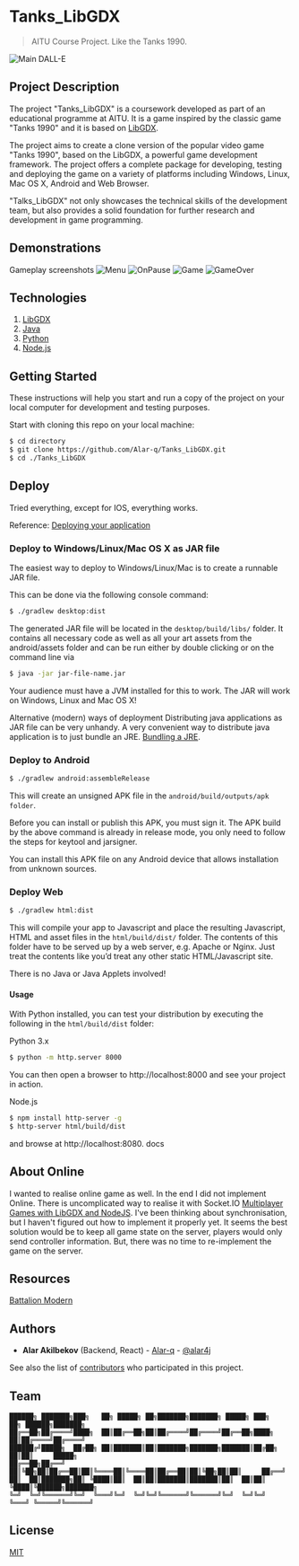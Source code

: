 # Tanks_LibGDX
> AITU Course Project. 
> Like the Tanks 1990.

![Main DALL-E](https://github.com/Alar-q/Tanks_LibGDX/blob/main/presentation/Picture6.png)

## Project Description

The project "Tanks_LibGDX" is a coursework
developed as part of an educational programme at AITU.
It is a game inspired by the classic
game "Tanks 1990" and it is based on [LibGDX](https://libgdx.com/wiki/).

The project aims to create a clone version of the popular
video game "Tanks 1990", based on the LibGDX, a powerful game
development framework. The project offers a complete package for developing,
testing and deploying the game on a variety of platforms
including Windows, Linux, Mac OS X, Android and Web Browser.

"Talks_LibGDX" not only showcases the technical skills of the development team,
but also provides a solid foundation for further research and development in game programming.


## Demonstrations
Gameplay screenshots
![Menu](https://github.com/Alar-q/Tanks_LibGDX/blob/main/presentation/Picture1.png)
![OnPause](https://github.com/Alar-q/Tanks_LibGDX/blob/main/presentation/Picture2.png)
![Game](https://github.com/Alar-q/Tanks_LibGDX/blob/main/presentation/Picture3.png)
![GameOver](https://github.com/Alar-q/Tanks_LibGDX/blob/main/presentation/Picture4.png)


## Technologies

1. [LibGDX](https://libgdx.com/wiki/ "LibGDX")
2. [Java](https://www.oracle.com/cis/java/ "Java")
3. [Python](https://www.python.org/downloads/ "Python")
4. [Node.js](https://nodejs.org/en/ "Node.js")


## Getting Started

These instructions will help you start and run a copy of the project 
on your local computer for development and testing purposes.

Start with cloning this repo on your local machine:
```sh
$ cd directory
$ git clone https://github.com/Alar-q/Tanks_LibGDX.git
$ cd ./Tanks_LibGDX
```

## Deploy

Tried everything, except for IOS, everything works.

Reference: [Deploying your application](https://libgdx.com/wiki/deployment/deploying-your-application)

### Deploy to Windows/Linux/Mac OS X as JAR file

The easiest way to deploy to Windows/Linux/Mac is to create a runnable JAR file. 

This can be done via the following console command:
```sh
$ ./gradlew desktop:dist
```

The generated JAR file will be located in the `desktop/build/libs/` folder. 
It contains all necessary code as well as all your art assets from the android/assets folder 
and can be run either by double clicking or on the command line via 
```sh
$ java -jar jar-file-name.jar
```
Your audience must have a JVM installed for this to work. 
The JAR will work on Windows, Linux and Mac OS X!

Alternative (modern) ways of deployment
Distributing java applications as JAR file can be very unhandy.
A very convenient way to distribute java application is to just bundle an JRE. [Bundling a JRE](https://libgdx.com/wiki/deployment/bundling-a-jre).


### Deploy to Android

```sh
$ ./gradlew android:assembleRelease
```

This will create an unsigned APK file in the `android/build/outputs/apk folder`.

Before you can install or publish this APK, you must sign it. 
The APK build by the above command is already in release mode, 
you only need to follow the steps for keytool and jarsigner. 

You can install this APK file on any Android device that allows installation from unknown sources.


### Deploy Web

```sh
$ ./gradlew html:dist
```
This will compile your app to Javascript and place the resulting 
Javascript, HTML and asset files in the `html/build/dist/` folder. 
The contents of this folder have to be served up by a web server, e.g. Apache or Nginx. 
Just treat the contents like you’d treat any other static HTML/Javascript site. 

There is no Java or Java Applets involved!

#### Usage

With Python installed, you can test your distribution 
by executing the following in the `html/build/dist` folder:

Python 3.x
```sh
$ python -m http.server 8000
```
You can then open a browser to http://localhost:8000 and see your project in action.

Node.js 
```sh
$ npm install http-server -g 
$ http-server html/build/dist 
```
and browse at http://localhost:8080. docs


## About Online

I wanted to realise online game as well.
In the end I did not implement Online.
There is uncomplicated way to realise it with Socket.IO
[Multiplayer Games with LibGDX and NodeJS](https://www.youtube.com/watch?v=uIPAaDslhPM&list=RDCMUCO9JvZ75Usyzgd1puurLF6A&start_radio=1&rv=uIPAaDslhPM&t=1).
I've been thinking about synchronisation, but I haven't figured out how to implement it properly yet.
It seems the best solution would be to keep all game state on the server,
players would only send controller information. But, there was no time to re-implement the game on the server.


## Resources
[Battalion Modern](https://www.spriters-resource.com/pc_computer/battalionmodern/)


## Authors

* **Alar Akilbekov** (Backend, React) - [Alar-q](https://github.com/alar-q) - [@alar4j](https://t.me/alar4j)

See also the list of [contributors](https://github.com/Alar-q/Tanks_LibGDX/graphs/contributors) who participated in this project.

## Team
```
██████╗ ███████╗███╗   ██╗ █████╗ ██╗███████╗███████╗ █████╗ ███╗   ██╗ ██████╗███████╗   
██╔══██╗██╔════╝████╗  ██║██╔══██╗██║██╔════╝██╔════╝██╔══██╗████╗  ██║██╔════╝██╔════╝    
██████╔╝█████╗  ██╔██╗ ██║███████║██║███████╗███████╗███████║██╔██╗ ██║██║     █████╗    
██╔══██╗██╔══╝  ██║╚██╗██║██╔══██║██║╚════██║╚════██║██╔══██║██║╚██╗██║██║     ██╔══╝    
██║  ██║███████╗██║ ╚████║██║  ██║██║███████║███████║██║  ██║██║ ╚████║╚██████╗███████╗     
╚═╝  ╚═╝╚══════╝╚═╝  ╚═══╝╚═╝  ╚═╝╚═╝╚══════╝╚══════╝╚═╝  ╚═╝╚═╝  ╚═══╝ ╚═════╝╚══════╝    
```

## License
[MIT](https://github.com/Alar-q/Tanks_LibGDX/blob/main/LICENSE)

